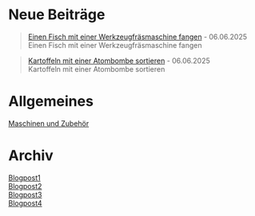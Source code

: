 # Neue Beiträge

>[Einen Fisch mit einer Werkzeugfräsmaschine fangen](URL) - 06.06.2025  
> Einen Fisch mit einer Werkzeugfräsmaschine fangen

>[Kartoffeln mit einer Atombombe sortieren](URL) - 06.06.2025  
> Kartoffeln mit einer Atombombe sortieren

# Allgemeines

[Maschinen und Zubehör](URL)

# Archiv

[Blogpost1](URL)  
[Blogpost2](URL)  
[Blogpost3](URL)  
[Blogpost4](URL)